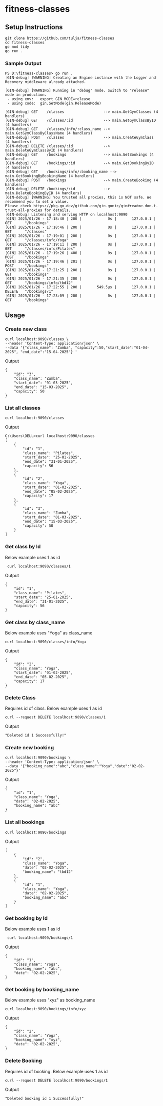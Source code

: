 # fitness-classes

## Setup Instructions 

```
git clone https://github.com/tulja/fitness-classes 
cd fitness-classes
go mod tidy 
go run .
```

### Sample Output 

```
PS D:\fitness-classes> go run .
[GIN-debug] [WARNING] Creating an Engine instance with the Logger and Recovery middleware already attached.

[GIN-debug] [WARNING] Running in "debug" mode. Switch to "release" mode in production.
 - using env:   export GIN_MODE=release
 - using code:  gin.SetMode(gin.ReleaseMode)

[GIN-debug] GET    /classes                  --> main.GetGymClasses (4 handlers)
[GIN-debug] GET    /classes/:id              --> main.GetGymClassByID (4 handlers)
[GIN-debug] GET    /classes/info/:class_name --> main.GetGymClassByClassName (4 handlers)
[GIN-debug] POST   /classes                  --> main.CreateGymClass (4 handlers)
[GIN-debug] DELETE /classes/:id              --> main.DeleteGymClassByID (4 handlers)
[GIN-debug] GET    /bookings                 --> main.GetBookings (4 handlers)
[GIN-debug] GET    /bookings/:id             --> main.GetBookingByID (4 handlers)
[GIN-debug] GET    /bookings/info/:booking_name --> main.GetBookingByBookingName (4 handlers)
[GIN-debug] POST   /bookings                 --> main.CreateBooking (4 handlers)
[GIN-debug] DELETE /bookings/:id             --> main.DeleteBookingByID (4 handlers)
[GIN-debug] [WARNING] You trusted all proxies, this is NOT safe. We recommend you to set a value.
Please check https://pkg.go.dev/github.com/gin-gonic/gin#readme-don-t-trust-all-proxies for details.
[GIN-debug] Listening and serving HTTP on localhost:9090
[GIN] 2025/01/26 - 17:18:40 | 200 |            0s |       127.0.0.1 | GET      "/bookings"
[GIN] 2025/01/26 - 17:18:46 | 200 |            0s |       127.0.0.1 | GET      "/classes"
[GIN] 2025/01/26 - 17:19:01 | 200 |            0s |       127.0.0.1 | GET      "/classes/info/Yoga"
[GIN] 2025/01/26 - 17:19:11 | 200 |            0s |       127.0.0.1 | GET      "/classes/info/Pilates"
[GIN] 2025/01/26 - 17:19:26 | 400 |            0s |       127.0.0.1 | POST     "/bookings"
[GIN] 2025/01/26 - 17:19:46 | 201 |            0s |       127.0.0.1 | POST     "/bookings"
[GIN] 2025/01/26 - 17:21:25 | 200 |            0s |       127.0.0.1 | GET      "/bookings"
[GIN] 2025/01/26 - 17:21:35 | 200 |            0s |       127.0.0.1 | GET      "/bookings/info/tbd12"
[GIN] 2025/01/26 - 17:22:55 | 200 |       549.5µs |       127.0.0.1 | DELETE   "/bookings/1"
[GIN] 2025/01/26 - 17:23:09 | 200 |            0s |       127.0.0.1 | GET      "/bookings"
```


## Usage

### Create new class
```
curl localhost:9090/classes \
--header 'Content-Type: application/json' \
--data '{"class_name": "Zumba", "capacity":50,"start_date":"01-04-2025", "end_date":"15-04-2025"} '
```

Output 
```
{
    "id": "3",
    "class_name": "Zumba",
    "start_date": "01-03-2025",
    "end_date": "15-03-2025",
    "capacity": 50
}
```

### List all classes 
```
curl localhost:9090/classes
```
Output
```
C:\Users\DELL>curl localhost:9090/classes
[
    {
        "id": "1",
        "class_name": "Pilates",
        "start_date": "25-01-2025",
        "end_date": "31-01-2025",
        "capacity": 56
    },
    {
        "id": "2",
        "class_name": "Yoga",
        "start_date": "01-02-2025",
        "end_date": "05-02-2025",
        "capacity": 17
    },
    {
        "id": "3",
        "class_name": "Zumba",
        "start_date": "01-03-2025",
        "end_date": "15-03-2025",
        "capacity": 50
    }
]
```

### Get class by Id 
Below example uses 1 as id
```
 curl localhost:9090/classes/1
```

Output
```
{
    "id": "1",
    "class_name": "Pilates",
    "start_date": "25-01-2025",
    "end_date": "31-01-2025",
    "capacity": 56
}
```

### Get class by class_name
Below example uses "Yoga" as class_name
```
curl localhost:9090/classes/info/Yoga
```
Output
```
{
    "id": "2",
    "class_name": "Yoga",
    "start_date": "01-02-2025",
    "end_date": "05-02-2025",
    "capacity": 17
}
```

### Delete Class

Requires id of class. Below example uses 1 as id
```
curl --request DELETE localhost:9090/classes/1
```

Output
```
"Deleted id 1 Successfully!"
```



### Create new booking 
```
curl localhost:9090/bookings \
--header 'Content-Type: application/json' \
--data '{"booking_name":"abc","class_name":"Yoga","date":"02-02-2025"}'
```

Output 
```
{
    "id": "1",
    "class_name": "Yoga",
    "date": "02-02-2025",
    "booking_name": "abc"
}
```

### List all bookings
```
curl localhost:9090/bookings
```
Output
```
[
    {
        "id": "2",
        "class_name": "Yoga",
        "date": "02-02-2025",
        "booking_name": "tbd12"
    },
    {
        "id": "1",
        "class_name": "Yoga",
        "date": "02-02-2025",
        "booking_name": "abc"
    }
]
```

### Get booking by Id 
Below example uses 1 as id
```
 curl localhost:9090/bookings/1
```

Output
```
{
    "id": "1",
    "class_name": "Yoga",
    "booking_name": "abc",
    "date": "02-02-2025",
}
```

### Get booking by booking_name
Below example uses "xyz" as booking_name
```
curl localhost:9090/bookings/info/xyz
```
Output
```
{
    "id": "2",
    "class_name": "Yoga",
    "booking_name": "xyz",
    "date": "02-02-2025",
}
```

### Delete Booking

Requires id of booking. Below example uses 1 as id
```
curl --request DELETE localhost:9090/bookings/1
```

Output
```
"Deleted booking id 1 Successfully!"
```

